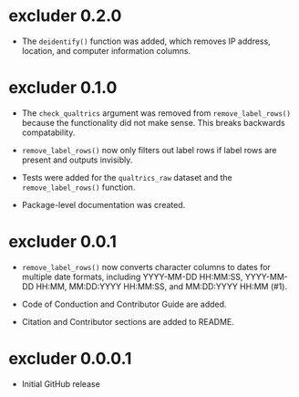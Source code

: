 # excluder 0.2.0

* The `deidentify()` function was added, which removes IP address, location, and computer information columns.

# excluder 0.1.0

* The `check_qualtrics` argument was removed from `remove_label_rows()` because the functionality did not make sense. This breaks backwards compatability.

* `remove_label_rows()` now only filters out label rows if label rows are present and outputs invisibly.

* Tests were added for the `qualtrics_raw` dataset and the `remove_label_rows()` function.

* Package-level documentation was created.

# excluder 0.0.1

* `remove_label_rows()` now converts character columns to dates for multiple date formats, including YYYY-MM-DD HH:MM:SS, YYYY-MM-DD HH:MM, MM:DD:YYYY HH:MM:SS, and MM:DD:YYYY HH:MM (#1).

* Code of Conduction and Contributor Guide are added.

* Citation and Contributor sections are added to README.

# excluder 0.0.0.1

* Initial GitHub release
